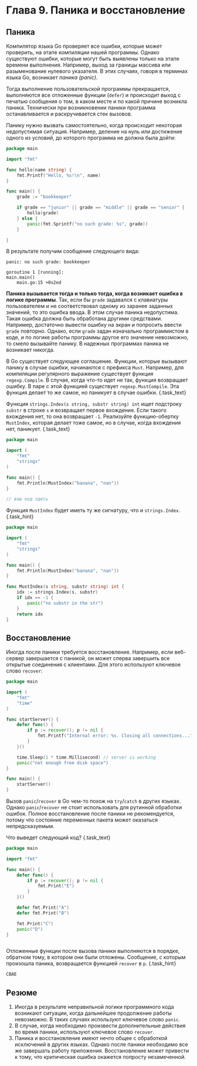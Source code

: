 # Глава 9. Паника и восстановление

## Паника
Компилятор языка Go проверяет все ошибки, которые может проверить, на этапе компиляции нашей программы. Однако существуют ошибки, которые могут быть выявлены только на этапе времени выполнения. Например, выход за границы массива или разыменование нулевого указателя. В этих случаях, говоря в терминах языка Go, возникает *паника (panic)*. 

Тогда выполнение пользовательской программы прекращается, выполняются все отложенные функции (`defer`) и происходит выход с печатью сообщения о том, в каком месте и по какой причине возникла паника. Технически при возникновении паники программа останавливается и раскручивается стек вызовов.

Панику нужно вызвать самостоятельно, когда происходит некоторая недопустимая ситуация. Например, деление на нуль или достижение одного из условий, до которого программа не должна была дойти:

```go {.example_for_playground}
package main

import "fmt"

func hello(name string) {
    fmt.Printf("Hello, %s!\n", name)
}

func main() {
    grade := "bookkeeper"

    if grade == "junior" || grade == "middle" || grade == "senior" {
        hello(grade)
    } else {
        panic(fmt.Sprintf("no such grade: %s", grade))
    }

}
```

В результате получим сообщение следующего вида:

```
panic: no such grade: bookkeeper

goroutine 1 [running]:
main.main()
	main.go:15 +0x2ed
```

**Паника вызывается тогда и только тогда, когда возникает ошибка в логике программы**. Так, если бы `grade` задавался с клавиатуры пользователем и не соответствовал одному из заранее заданных значений, то это ошибка ввода. В этом случае паника недопустима. Такая ошибка должна быть обработана другими средствами. Например, достаточно вывести ошибку на экран и попросить ввести `grade` повторно. Однако, если `grade` задан изначально программистом в коде, и по логике работы программы другое его значение невозможно, то смело вызывайте панику. В надежных программах паника не возникает никогда.

В Go существует следующее соглашение. Функции, которые вызывают панику в случае ошибки, начинаются с префикса `Must`. Например, для компиляции регулярного выражение существует функция `regexp.Compile`. В случае, когда что-то идет не так, функция возвращает ошибку. В паре с этой функцией существует `regexp.MustCompile`. Эта функция делает то же самое, но паникует в случае ошибки. {.task_text}  

Функция `strings.Index(s string, substr string) int` ищет подстроку `substr` в строке `s` и возвращает первое вхождение. Если такого вхождения нет, то она возвращает `-1`. Реализуйте функцию-обертку `MustIndex`, которая делает тоже самое, но в случае, когда вхождения нет, паникует. {.task_text}

```go {.task_source #golang_chapter_0090_task_0010}
package main

import (
	"fmt"
	"strings"
)

func main() {
	fmt.Println(MustIndex("banana", "nan"))
}

// ваш код здесь 
```

Функция `MustIndex` будет иметь ту же сигнатуру, что и `strings.Index`. {.task_hint}

```go {.task_answer}
package main

import (
	"fmt"
	"strings"
)

func main() {
	fmt.Println(MustIndex("banana", "nan"))
}

func MustIndex(s string, substr string) int {
	idx := strings.Index(s, substr)
	if idx == -1 {
		panic("no substr in the str")
	}
	return idx
}
```

## Восстановление
Иногда после паники требуется восстановление. Например, если веб-сервер завершается с паникой, он может сперва завершить все открытые соединения с клиентами. Для этого используют ключевое слово `recover`:

```go {.example_for_playground}
package main

import (
    "fmt"
    "time"
)

func startServer() {
    defer func() {
        if p := recover(); p != nil {
            fmt.Printf("Internal error: %s. Closing all connections...", p)
        }
    }()

    time.Sleep(1 * time.Millisecond) // server is working
    panic("not enough free disk space")
}

func main() {
    startServer()
}
```

Вызов `panic`/`recover` в Go чем-то похож на `try`/`catch` в других языках. Однако `panic`/`recover` не стоит использовать для рутинной обработки ошибок. Полное восстановление после паники не рекомендуется, потому что состояние переменных пакета может оказаться непредсказуемым. 

Что выведет следующий код? {.task_text}

```go {.example_for_playground}
package main

import "fmt"

func main() {
	defer func() {
		if p := recover(); p != nil {
			fmt.Print("E")
		}
	}()

	defer fmt.Print("A")
	defer fmt.Print("B")

	fmt.Print("C")
	panic("D")
}
```

```consoleoutput {.task_source #golang_chapter_0090_task_0020}
```
Отложенные функции после вызова паники выполняются в порядке, обратном тому, в котором они были отложены. Сообщение, с которым произошла паника, возвращается функцией `recover` в `p`. {.task_hint}
```go {.task_answer}
CBAE
```

## Резюме
1. Иногда в результате неправильной логики программного кода возникают ситуации, когда дальнейшее продолжение работы невозможно. В таких случаях используют ключевое слово `panic`. 
2. В случае, когда необходимо произвести дополнительные действия во время паники, используют ключевое слово `recover`.
3. Паника и восстановление имеют нечто общее с обработкой исключений в других языках. Однако после паники необходимо все же завершать работу приложения. Восстановление может привести к тому, что критическая ошибка окажется попросту незамеченной.
